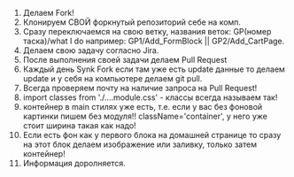 
1. Делаем Fork!
2. Клонируем СВОЙ форкнутый репозиторий себе на комп.
3. Сразу переключаемся на свою ветку, названия веток:  GP(номер таска)/what I do например: GP1/Add_FormBlock || GP2/Add_CartPage.
4. Делаем свою задачу согласно Jira.
5. После выполнения своей задачи делаем Pull Request
6. Каждый день Synk Fork если там уже есть update данные то делаем update и у себя на компьютере делаем git pull.
7. Всегда проверяем почту на наличие запроса на Pull Request!
8. import classes from './....module.css' - классы всегда называем так!
9. контейнер в main стилях уже есть, т.е. если у вас без фоновой картинки пишем без модуля!! className='container', у него уже стоит ширина такая как надо!
10. Если есть фон как у первого блока на домашней странице то сразу на этот блок делаем изображение или заливку, только затем контейнер!
11. Информация доролняется.
